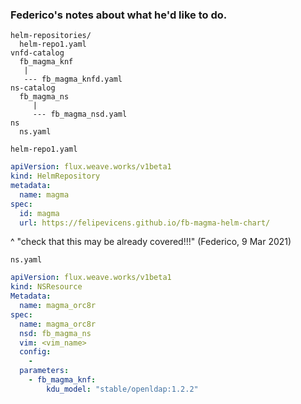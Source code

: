 ### Federico's notes about what he'd like to do.

```
helm-repositories/
  helm-repo1.yaml
vnfd-catalog
  fb_magma_knf
   |
   --- fb_magma_knfd.yaml
ns-catalog
  fb_magma_ns
     |
     --- fb_magma_nsd.yaml
ns
  ns.yaml
```

`helm-repo1.yaml`

```yaml
apiVersion: flux.weave.works/v1beta1
kind: HelmRepository
metadata:
  name: magma 
spec:
  id: magma 
  url: https://felipevicens.github.io/fb-magma-helm-chart/
```

^ "check that this may be already covered!!!" (Federico, 9 Mar 2021)

`ns.yaml`

```yaml
apiVersion: flux.weave.works/v1beta1
kind: NSResource
Metadata:
  name: magma_orc8r
spec:
  name: magma_orc8r
  nsd: fb_magma_ns
  vim: <vim_name>
  config:
    -
  parameters:
    - fb_magma_knf:
        kdu_model: "stable/openldap:1.2.2"
```
